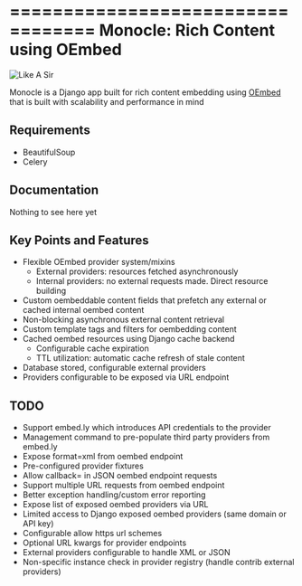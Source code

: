 ==================================
Monocle: Rich Content using OEmbed
==================================

![Like A Sir](http://i.imgur.com/WzjGo.png)

Monocle is a Django app built for rich content embedding using [OEmbed](http://oembed.com)
that is built with scalability and performance in mind


Requirements
------------
- BeautifulSoup
- Celery


Documentation
-------------
Nothing to see here yet


Key Points and Features
---------------------------
- Flexible OEmbed provider system/mixins
  - External providers: resources fetched asynchronously
  - Internal providers: no external requests made. Direct resource building
- Custom oembeddable content fields that prefetch any external or cached internal oembed content
- Non-blocking asynchronous external content retrieval
- Custom template tags and filters for oembedding content
- Cached oembed resources using Django cache backend
  - Configurable cache expiration
  - TTL utilization: automatic cache refresh of stale content
- Database stored, configurable external providers
- Providers configurable to be exposed via URL endpoint


TODO
----
- Support embed.ly which introduces API credentials to the provider
- Management command to pre-populate third party providers from embed.ly
- Expose format=xml from oembed endpoint
- Pre-configured provider fixtures
- Allow callback= in JSON oembed endpoint requests
- Support multiple URL requests from oembed endpoint
- Better exception handling/custom error reporting
- Expose list of exposed oembed providers via URL
- Limited access to Django exposed oembed providers (same domain or API key)
- Configurable allow https url schemes
- Optional URL kwargs for provider endpoints
- External providers configurable to handle XML or JSON
- Non-specific instance check in provider registry (handle contrib external providers)
